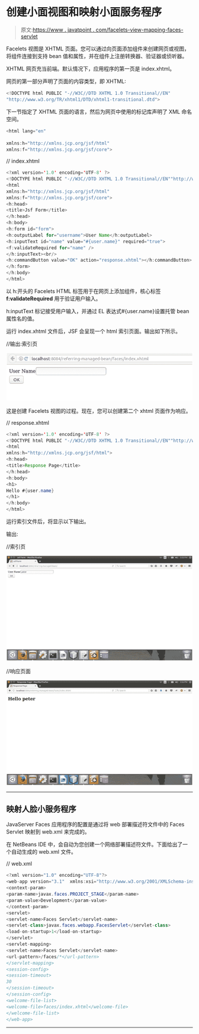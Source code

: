 # 创建小面视图和映射小面服务程序

> 原文:[https://www . javatpoint . com/facelets-view-mapping-faces-servlet](https://www.javatpoint.com/facelets-view-mapping-faces-servlet)

Facelets 视图是 XHTML 页面。您可以通过向页面添加组件来创建网页或视图，将组件连接到支持 bean 值和属性，并在组件上注册转换器、验证器或侦听器。

XHTML 网页充当前端。默认情况下，应用程序的第一页是 index.xhtml。

网页的第一部分声明了页面的内容类型，即 XHTML:

```java
<!DOCTYPE html PUBLIC "-//W3C//DTD XHTML 1.0 Transitional//EN"
"http://www.w3.org/TR/xhtml1/DTD/xhtml1-transitional.dtd">

```

下一节指定了 XHTML 页面的语言，然后为网页中使用的标记库声明了 XML 命名空间。

```java
<html lang="en"

xmlns:h="http://xmlns.jcp.org/jsf/html"
xmlns:f="http://xmlns.jcp.org/jsf/core">

```

// index.xhtml

```java
<?xml version='1.0' encoding='UTF-8' ?>
<!DOCTYPE html PUBLIC "-//W3C//DTD XHTML 1.0 Transitional//EN""http://www.w3.org/TR/xhtml1/DTD/xhtml1-transitional.dtd">
<html 
xmlns:h="http://xmlns.jcp.org/jsf/html"
xmlns:f="http://xmlns.jcp.org/jsf/core">
<h:head>
<title>Jsf Form</title>
</h:head>
<h:body>
<h:form id="form">
<h:outputLabel for="username">User Name</h:outputLabel>
<h:inputText id="name" value="#{user.name}" required="true">
<f:validateRequired for="name" />
</h:inputText><br/>
<h:commandButton value="OK" action="response.xhtml"></h:commandButton>
</h:form>
</h:body>
</html>

```

以 h:开头的 Facelets HTML 标签用于在网页上添加组件，核心标签 **f:validateRequired** 用于验证用户输入。

h:inputText 标记接受用户输入，并通过 EL 表达式#{user.name}设置托管 bean 属性名的值。

运行 index.xhtml 文件后，JSF 会呈现一个 html 索引页面。输出如下所示。

//输出:索引页

![JSF Facelets view and mapping 1](img/d871be89f5b0eeb43ec9e005406070d7.png)

这是创建 Facelets 视图的过程。现在，您可以创建第二个 xhtml 页面作为响应。

// response.xhtml

```java
<?xml version='1.0' encoding='UTF-8' ?>
<!DOCTYPE html PUBLIC "-//W3C//DTD XHTML 1.0 Transitional//EN""http://www.w3.org/TR/xhtml1/DTD/xhtml1-transitional.dtd">
<html 
xmlns:h="http://xmlns.jcp.org/jsf/html">
<h:head>
<title>Response Page</title>
</h:head>
<h:body>
<h1>
Hello #{user.name}
</h1>
</h:body>
</html>

```

运行索引文件后，将显示以下输出。

输出:

//索引页

![JSF Facelets view and mapping 2](img/ea84ecb2c1287b69be52578d086c0c31.png)

//响应页面

![JSF Facelets view and mapping 3](img/fc0c5aa8e70f23e841fca52017b33c4a.png)

* * *

## 映射人脸小服务程序

JavaServer Faces 应用程序的配置是通过将 web 部署描述符文件中的 Faces Servlet 映射到 web.xml 来完成的。

在 NetBeans IDE 中，会自动为您创建一个网络部署描述符文件。下面给出了一个自动生成的 web.xml 文件。

// web.xml

```java
<?xml version="1.0" encoding="UTF-8"?>
<web-app version="3.1"  xmlns:xsi="http://www.w3.org/2001/XMLSchema-instance" xsi:schemaLocation="http://xmlns.jcp.org/xml/ns/javaee http://xmlns.jcp.org/xml/ns/javaee/web-app_3_1.xsd">
<context-param>
<param-name>javax.faces.PROJECT_STAGE</param-name>
<param-value>Development</param-value>
</context-param>
<servlet>
<servlet-name>Faces Servlet</servlet-name>
<servlet-class>javax.faces.webapp.FacesServlet</servlet-class>
<load-on-startup>1</load-on-startup>
</servlet>
<servlet-mapping>
<servlet-name>Faces Servlet</servlet-name>
<url-pattern>/faces/*</url-pattern>
</servlet-mapping>
<session-config>
<session-timeout>
30
</session-timeout>
</session-config>
<welcome-file-list>
<welcome-file>faces/index.xhtml</welcome-file>
</welcome-file-list>
</web-app>

```

* * *